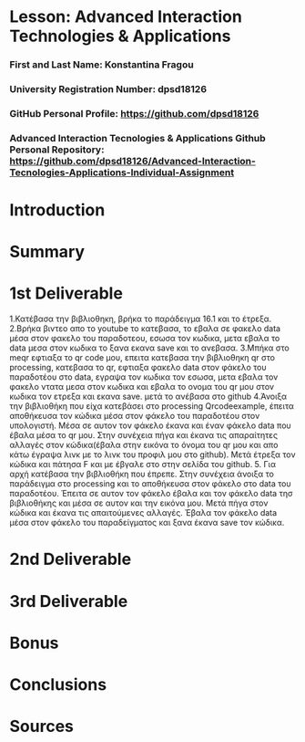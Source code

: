 # Lesson: Advanced Interaction Technologies & Applications

### First and Last Name: Konstantina Fragou
### University Registration Number: dpsd18126
### GitHub Personal Profile: https://github.com/dpsd18126
### Advanced Interaction Tecnologies & Applications Github Personal Repository: https://github.com/dpsd18126/Advanced-Interaction-Tecnologies-Applications-Individual-Assignment

# Introduction


# Summary


# 1st Deliverable
1.Κατέβασα την βιβλιοθηκη, βρήκα το παράδειγμα 16.1 και το έτρεξα.
2.Βρήκα βιντεο απο το youtube το κατεβασα, το εβαλα σε φακελο data μέσα στον φακελο του παραδοτεου, εσωσα τον κωδικα, μετα εβαλα το data μεσα στον κωδικα το ξανα εκανα save και το ανεβασα.
3.Μπήκα στο meqr εφτιαξα το qr code μου, επειτα κατεβασα την βιβλιοθηκη qr στο processing, κατεβασα το qr, εφτιαξα φακελο data στον φάκελο του παραδοτέου στο data, εγραψα τον κωδικα τον εσωσα, μετα εβαλα τον φακελο ντατα μεσα στον κωδικα και εβαλα το ονομα του qr μου στον κωδικα τον ετρεξα και εκανα save. μετά το ανέβασα στο github
4.Άνοιξα την βιβλιοθήκη που είχα κατεβάσει στο processing Qrcodeexample, έπειτα αποθήκευσα τον κώδικα μέσα στον φάκελο του παραδοτέου στον υπολογιστή. Μέσα σε αυτον τον φάκελο έκανα και έναν φάκελο data που έβαλα μέσα το qr μου. Στην συνέχεια πήγα και έκανα τις απαραίτητες αλλαγές στον κώδικα(έβαλα στην εικόνα το όνομα του qr μου και απο κάτω έγραψα λινκ με το λινκ του προφιλ μου στο github). Μετά έτρεξα τον κώδικα και πάτησα F και με έβγαλε στο στην σελίδα του github. 
5. Για αρχή κατέβασα την βιβλιοθήκη που έπρεπε. Στην συνέχεια άνοιξα το παράδειγμα στο processing και το αποθήκευσα στον φάκελο στο data του παραδοτέου. Έπειτα σε αυτον τον φάκελο έβαλα και τον φάκελο data τησ βιβλιοθήκης και μέσα σε αυτον και την εικόνα μου. Μετά πήγα στον κώδικα και έκανα τις απαιτούμενες αλλαγές. Έβαλα τον φάκελο data μέσα στον φάκελο του παραδείγματος και ξανα έκανα save τον κώδικα. 



# 2nd Deliverable



# 3rd Deliverable 



# Bonus 


# Conclusions


# Sources
